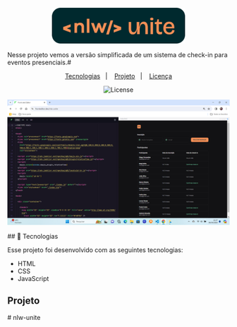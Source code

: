 <p align="center">
  <img alt="Preview do projeto desenvolvido." src="./assets/logo.png" width="60%">
</p>

   Nesse projeto vemos a versão simplificada de um sistema de check-in para eventos presenciais.#
<p align="center">
  <a href="#-tecnologias">Tecnologias</a>&nbsp;&nbsp;&nbsp;|&nbsp;&nbsp;&nbsp;
  <a href="#-projeto">Projeto</a>&nbsp;&nbsp;&nbsp;|&nbsp;&nbsp;&nbsp;
  <a href="#memo-licença">Licença</a>
</p>

<p align="center">
  <img alt="License" src="https://img.shields.io/static/v1?label=license&message=MIT&color=F48F56&labelColor=00292E">
</p>

<p align="center">
  <img alt="Logo NLW Expert - Rocketseat" src="./assets/Captura de Tela (9).png" />
</p>
## 🚀 Tecnologias



Esse projeto foi desenvolvido com as seguintes tecnologias:




- HTML
- CSS
- JavaScript

## Projeto



#   n l w - u n i t e 
 
 
